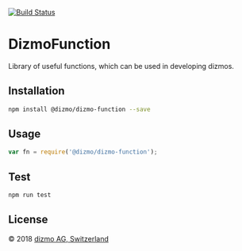[![Build Status](https://travis-ci.org/hsk81/DizmoFunction.svg?branch=master)](https://travis-ci.org/hsk81/DizmoFunction)

# DizmoFunction
Library of useful functions, which can be used in developing dizmos.

## Installation 
```sh
npm install @dizmo/dizmo-function --save
```

## Usage
```javascript
var fn = require('@dizmo/dizmo-function');
```

## Test 
```sh
npm run test
```

## License

 © 2018 [dizmo AG, Switzerland](http://dizmo.com/)
